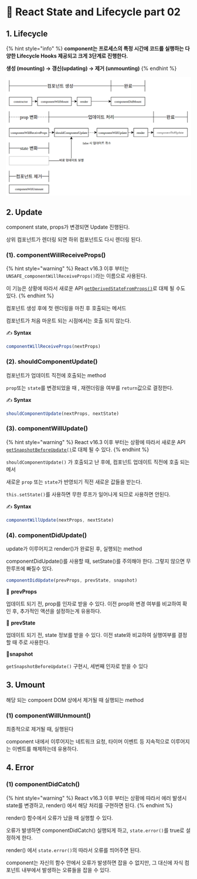 # 📄 React State and Lifecycle part 02

## 1. Lifecycle 

{% hint style="info" %}
**component는 프로세스의 특정 시간에 코드를 실행하는 다양한 Lifecycle Hooks 제공되고 크게 3단계로 진행한다.**

**생성 \(mounting\) → 갱신\(updating\) → 제거 \(unmounting\)**
{% endhint %}

![](../.gitbook/assets/screenshot-from-2016-12-10-00-21-26-1%20%281%29.png)

## 2. Update 

component state, props가 변경되면 Update 진행된다.

상위 컴포넌트가 렌더링 되면 하위 컴포넌트도 다시 렌더링 된다.

### \(1\). componentWillReceiveProps\(\)

{% hint style="warning" %}
React v16.3 이후 부터는`UNSAFE_componentWillReceiveProps()`라는 이름으로 사용된다. 

이 기능은 상황에 따라서 새로운 API [`getDerivedStateFromProps()`](https://reactjs.org/docs/react-component.html#static-getderivedstatefromprops)로 대체 될 수도 있다.
{% endhint %}

컴포넌트 생성 후에 첫 렌더링을 마친 후 호출되는 메서드

컴포넌트가 처음 마운트 되는 시점에서는 호출 되지 않는다.

✍ **Syntax**

```jsx
componentWillReceiveProps(nextProps)
```

###  \(2\). shouldComponentUpdate\(\)

컴포넌트가 업데이트 직전에 호출되는 method

`prop`또는 `state`를 변경되었을 때 , 재렌더링을 여부를 `return`값으로 결정한다.

✍ **Syntax**

```jsx
shouldComponentUpdate(nextProps, nextState)
```

###  \(**3**\). componentWillUpdate\(\)

{% hint style="warning" %}
React v16.3 이후 부터는 상황에 따라서 새로운  API [`getSnapshotBeforeUpdate()`](https://reactjs.org/docs/react-component.html#getsnapshotbeforeupdate)로 대체 될 수 있다.
{% endhint %}

`shouldComponentUpdate()` 가 호출되고 난 후에,  컴포넌트 업데이트 직전에 호출 되는 메서

새로운 `prop` 또는 `state`가 반영되기 직전 새로운 값들을 받는다.

`this.setState()`를 사용하면 무한 루프가 일어나게 되므로 사용하면 안된다.

✍ **Syntax**

```jsx
componentWillUpdate(nextProps, nextState)
```

### \(4\). componentDidUpdate\(\)

update가 이루어지고 render\(\)가 완료된 후, 실행되는 method

componentDidUpdate\(\)를 사용할 때, setState\(\)를 주의해야 한다. 그렇지 않으면 무한루프에 빠질수 있다.

```javascript
componentDidUpdate(prevProps, prevState, snapshot)
```

📝 **prevProps**

업데이트 되기 전, prop를 인자로 받을 수 있다. 이전 prop와 변경 여부를 비교하여 확인 후, 추가적인 액션을 설정하는게 유용하다.

📝 **prevState**

업데이트 되기 전, state 정보를 받을 수 있다. 이전 state와 비교하여 실행여부를 결정할 때 주로 사용한다.

📝**snapshot**

`getSnapshotBeforeUpdate()` 구현시, 세번째 인자로 받을 수 있다

## 3. Umount 

해당 되는 compoent DOM 상에서 제거될 때 실행되는 method

### \(1\) componentWillUnmount\(\)

최종적으로 제거될 때, 실행된다

component 내에서 이루어지는 네트워크 요청, 타이머 이벤트 등 지속적으로 이루어지는 이벤트를 해제하는데 유용하다.

## 4. Error 

### \(1\) componentDidCatch\(\)

{% hint style="warning" %}
React v16.3 이후 부터는 상황에 따라서 에러 발생시 state를 변경하고, render\(\) 에서 해당 처리를 구현하면 된다.
{% endhint %}

render\(\) 함수에서 오류가 났을 때 실행할 수 있다.

오류가 발생하면 componentDidCatch\(\) 실행되게 하고, `state.error()`를 true로 설정하게 한다.

render\(\) 에서 `state.error()`의 따라서 오류를 띄어주면 된다.

component는 자신의 함수 안에서 오류가 발생하면 잡을 수 없지만, 그 대신에 자식 컴포넌트 내부에서 발생하는 오류들을 잡을 수 있다.


